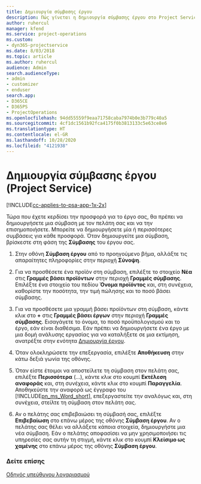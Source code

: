 ```yaml
---
title: Δημιουργία σύμβασης έργου
description: Πώς γίνεται η δημιουργία σύμβασης έργου στο Project Service
author: ruhercul
manager: kfend
ms.service: project-operations
ms.custom:
- dyn365-projectservice
ms.date: 8/03/2018
ms.topic: article
ms.author: ruhercul
audience: Admin
search.audienceType:
- admin
- customizer
- enduser
search.app:
- D365CE
- D365PS
- ProjectOperations
ms.openlocfilehash: 94dd55559f9eaa71758caba7974b0e3b779c40a5
ms.sourcegitcommit: 4cf1dc1561b92fca4175f0b3813133c5e63ce8e6
ms.translationtype: HT
ms.contentlocale: el-GR
ms.lasthandoff: 10/28/2020
ms.locfileid: "4121938"
---
```

# <a name="create-a-project-contract-project-service"></a>Δημιουργία σύμβασης έργου (Project Service)

[!INCLUDE[cc-applies-to-psa-app-1x-2x](../includes/cc-applies-to-psa-app-1x-2x.md)]

Τώρα που έχετε κερδίσει την προσφορά για το έργο σας, θα πρέπει να δημιουργήσετε μια σύμβαση με τον πελάτη σας και να την επισημοποιήσετε. Μπορείτε να δημιουργήσετε μία ή περισσότερες συμβάσεις για κάθε προσφορά. Όταν δημιουργείτε μια σύμβαση, βρίσκεστε στη φάση της **Σύμβασης** του έργου σας.  
  
1. Στην οθόνη **Σύμβαση έργου** από το προηγούμενο βήμα, αλλάξτε τις απαραίτητες πληροφορίες στην περιοχή **Σύνοψη**.  
  
2. Για να προσθέσετε ένα προϊόν στη σύμβαση, επιλέξτε το στοιχείο **Νέα** στις **Γραμμές βάσει προϊόντων** στην περιοχή **Γραμμές σύμβασης**. Επιλέξτε ένα στοιχείο του πεδίου **Όνομα προϊόντος** και, στη συνέχεια, καθορίστε την ποσότητα, την τιμή πώλησης και το ποσό βάσει σύμβασης.  
  
3. Για να προσθέσετε μια γραμμή βάσει προϊόντων στη σύμβαση, κάντε κλικ στο **+** στις **Γραμμές βάσει έργων** στην περιοχή **Γραμμές σύμβασης**. Εισαγάγετε το όνομα, το ποσό προϋπολογισμού και το έργο, εάν είναι διαθέσιμα. Εάν πρέπει να δημιουργήσετε ένα έργο με μια δομή ανάλυσης εργασίας για να καταλήξετε σε μια εκτίμηση, ανατρέξτε στην ενότητα [Δημιουργία έργου](../psa/create-project.md).  
  
4. Όταν ολοκληρώσετε την επεξεργασία, επιλέξτε **Αποθήκευση** στην κάτω δεξιά γωνία της οθόνης.  
  
5. Όταν είστε έτοιμοι να αποστείλετε τη σύμβαση στον πελάτη σας, επιλέξτε **Περισσότερα** (...), κάντε κλικ στο κουμπί **Εκτέλεση αναφοράς** και, στη συνέχεια, κάντε κλικ στο κουμπί **Παραγγελία**. Αποθηκεύστε την αναφορά ως έγγραφο του [!INCLUDE[pn_ms_Word_short](../includes/pn-ms-word-short.md)], επεξεργαστείτε την αναλόγως και, στη συνέχεια, στείλτε τη σύμβαση στον πελάτη σας.  
  
6. Αν ο πελάτης σας επιβεβαιώσει τη σύμβασή σας, επιλέξτε **Επιβεβαίωση** στο επάνω μέρος της οθόνης **Σύμβαση έργου**. Αν ο πελάτης σας θέλει να αλλάξετε κάποια στοιχεία, δημιουργήστε μια νέα σύμβαση. Εάν ο πελάτης αποφασίσει να μην χρησιμοποιήσει τις υπηρεσίες σας αυτήν τη στιγμή, κάντε κλικ στο κουμπί **Κλείσιμο ως χαμένης** στο επάνω μέρος της οθόνης **Σύμβαση έργου**.  
  
### <a name="see-also"></a>Δείτε επίσης  
 [Οδηγός υπεύθυνου λογαριασμού](../psa/account-manager-guide.md)
